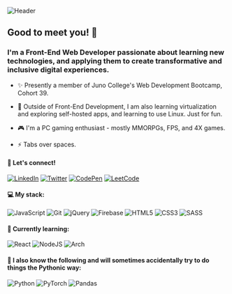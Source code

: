 ![Header](https://i.imgur.com/aS5a10r.png)

## Good to meet you! 👋

### I'm a Front-End Web Developer passionate about learning new technologies, and applying them to create transformative and inclusive digital experiences.

- ✨ Presently a member of Juno College's Web Development Bootcamp, Cohort 39. 

- 🌱 Outside of Front-End Development, I am also learning virtualization and exploring self-hosted apps, and learning to use Linux. Just for fun.

- 🎮 I'm a PC gaming enthusiast - mostly MMORPGs, FPS, and 4X games. 

- ⚡ Tabs over spaces.


#### 💬 Let's connect! 

[![LinkedIn](https://img.shields.io/badge/linkedin-%230077B5.svg?style=for-the-badge&logo=linkedin&logoColor=white)](https://www.linkedin.com/in/ishween-sehmbhi/)
[![Twitter](https://img.shields.io/badge/Twitter-1DA1F2?style=for-the-badge&logo=twitter&logoColor=white)](https://twitter.com/ish_codes)
[![CodePen](https://img.shields.io/badge/CodePen-white?style=for-the-badge&logo=codepen&logoColor=black)](https://codepen.io/ishcodes)
[![LeetCode](https://camo.githubusercontent.com/61076e456aacd9f0af50332f25d52954c08f14142d5377dd2559dc3007e29745/68747470733a2f2f696d672e736869656c64732e696f2f62616467652f4c656574636f64652d3030303030303f7374796c653d666f722d7468652d6261646765266c6f676f3d4c656574436f6465266c6f676f436f6c6f723d23643136633036)](https://leetcode.com/sehmbhi/)

#### 💻 My stack:

![JavaScript](https://img.shields.io/badge/javascript-%23323330.svg?style=for-the-badge&logo=javascript&logoColor=%23F7DF1E)
![Git](https://img.shields.io/badge/git-%23F05033.svg?style=for-the-badge&logo=git&logoColor=white)
![jQuery](https://img.shields.io/badge/jquery-%230769AD.svg?style=for-the-badge&logo=jquery&logoColor=white) 
![Firebase](https://img.shields.io/badge/firebase-%23039BE5.svg?style=for-the-badge&logo=firebase)
![HTML5](https://img.shields.io/badge/html5-%23E34F26.svg?style=for-the-badge&logo=html5&logoColor=white)
![CSS3](https://img.shields.io/badge/css3-%231572B6.svg?style=for-the-badge&logo=css3&logoColor=white)
![SASS](https://img.shields.io/badge/SASS-hotpink.svg?style=for-the-badge&logo=SASS&logoColor=white)

#### 🔖 Currently learning: 

![React](https://img.shields.io/badge/react-%2320232a.svg?style=for-the-badge&logo=react&logoColor=%2361DAFB)
![NodeJS](https://img.shields.io/badge/node.js-6DA55F?style=for-the-badge&logo=node.js&logoColor=white)
![Arch](https://img.shields.io/badge/Arch%20Linux-1793D1?logo=arch-linux&logoColor=fff&style=for-the-badge)

#### 🐍 I also know the following and will sometimes accidentally try to do things the Pythonic way:

![Python](https://img.shields.io/badge/python-3670A0?style=for-the-badge&logo=python&logoColor=ffdd54)
![PyTorch](https://img.shields.io/badge/PyTorch-%23EE4C2C.svg?style=for-the-badge&logo=PyTorch&logoColor=white)
![Pandas](https://img.shields.io/badge/pandas-%23150458.svg?style=for-the-badge&logo=pandas&logoColor=white)




